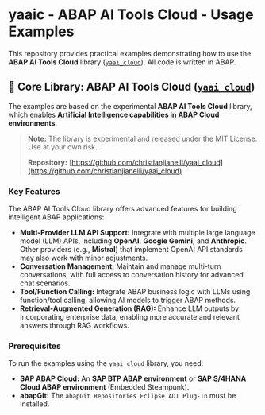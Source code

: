 # yaaic - ABAP AI Tools Cloud - Usage Examples

This repository provides practical examples demonstrating how to use the **ABAP AI Tools Cloud** library ([`yaai_cloud`](https://github.com/christianjianelli/yaai_cloud)). All code is written in ABAP.

## 🔗 Core Library: ABAP AI Tools Cloud ([`yaai_cloud`](https://github.com/christianjianelli/yaai_cloud))

The examples are based on the experimental **ABAP AI Tools Cloud** library, which enables **Artificial Intelligence capabilities in ABAP Cloud environments**.

> **Note:** The library is experimental and released under the MIT License. Use at your own risk.
>
> **Repository:** [https://github.com/christianjianelli/yaai_cloud](https://github.com/christianjianelli/yaai_cloud)

### Key Features

The ABAP AI Tools Cloud library offers advanced features for building intelligent ABAP applications:

- **Multi-Provider LLM API Support:** Integrate with multiple large language model (LLM) APIs, including **OpenAI**, **Google Gemini**, and **Anthropic**. Other providers (e.g., **Mistral**) that implement OpenAI API standards may also work with minor adjustments.
- **Conversation Management:** Maintain and manage multi-turn conversations, with full access to conversation history for advanced chat scenarios.
- **Tool/Function Calling:** Integrate ABAP business logic with LLMs using function/tool calling, allowing AI models to trigger ABAP methods.
- **Retrieval-Augmented Generation (RAG):** Enhance LLM outputs by incorporating enterprise data, enabling more accurate and relevant answers through RAG workflows.

### Prerequisites

To run the examples using the `yaai_cloud` library, you need:

- **SAP ABAP Cloud:** An **SAP BTP ABAP environment** or **SAP S/4HANA Cloud ABAP environment** (Embedded Steampunk).
- **abapGit:** The `abapGit Repositories Eclipse ADT Plug-In` must be installed.